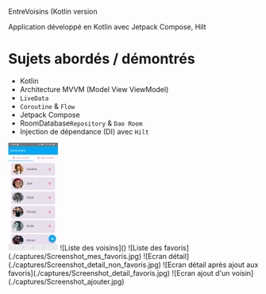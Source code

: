 EntreVoisins (Kotlin version

Application développé en Kotlin avec Jetpack Compose, Hilt
# Sujets abordés / démontrés
 * Kotlin
 * Architecture MVVM (Model View ViewModel)
 * `LiveData` 
 * `Coroutine` & `Flow`
 * Jetpack Compose
 * RoomDatabase`Repository` & `Dao Room`
 * Injection de dépendance (DI) avec `Hilt`

<img src="./captures/Screenshot_mes_voisins.jpg" width="100">
![Liste des voisins]()
![Liste des favoris](./captures/Screenshot_mes_favoris.jpg)
![Ecran détail](./captures/Screenshot_detail_non_favoris.jpg)
![Ecran détail après ajout aux favoris](./captures/Screenshot_detail_favoris.jpg)
![Ecran ajout d'un voisin](./captures/Screenshot_ajouter.jpg)
